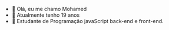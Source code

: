 - 👋 Olá, eu me chamo Mohamed
- 👀 Atualmente tenho 19 anos
- 🌱 Estudante de Programação javaScript back-end e front-end.
